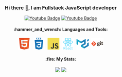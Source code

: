 <div id="header" align="center">
   <h3>Hi there 👋, I am Fullstack JavaScript developer</h3>
   <div id="badges">
      <a href="https://youtube.com/@zethange"><img src="https://img.shields.io/badge/YouTube-red?style=for-the-badge&logo=youtube&logoColor=white" alt="Youtube Badge" /></a>
      <a href="https://t.me/zethange"><img src="https://img.shields.io/badge/Telegram-blue?style=for-the-badge&logo=telegram&logoColor=white" alt="Youtube Badge" /></a>
   </div>
   <div>
      <h4>:hammer_and_wrench: Languages and Tools:</h4>
      <img src="https://github.com/devicons/devicon/blob/master/icons/html5/html5-original.svg" title="HTML5" alt="HTML" width="40" height="40"/>&nbsp;
      <img src="https://github.com/devicons/devicon/blob/master/icons/css3/css3-plain-wordmark.svg"  title="CSS3" alt="CSS" width="40" height="40"/>&nbsp;
      <img src="https://github.com/devicons/devicon/blob/master/icons/javascript/javascript-original.svg" title="JavaScript" alt="JavaScript" width="40" height="40"/>&nbsp;
      <img src="https://github.com/devicons/devicon/blob/master/icons/react/react-original-wordmark.svg" title="React" alt="React" width="40" height="40"/>&nbsp;
      <img src="https://github.com/devicons/devicon/blob/master/icons/materialui/materialui-original.svg" title="Material UI" alt="Material UI" width="40" height="40"/>&nbsp;
      <img src="https://github.com/devicons/devicon/blob/master/icons/git/git-original-wordmark.svg" title="Git" **alt="Git" width="40" height="40"/>
   </div>
      <h4>:fire: My Stats:</h4>
      <img src="https://github-readme-streak-stats.herokuapp.com?user=ZetHange&theme=dark&background=000000" height="200px" />
      <img src="https://github-readme-stats.vercel.app/api/top-langs/?username=zethange&theme=vision-friendly-dark" height="200px" />
</div>

